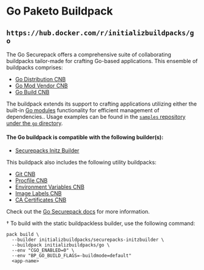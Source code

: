 # Go Paketo Buildpack

## `https://hub.docker.com/r/initializbuildpacks/go` 

The Go Securepack offers a comprehensive suite of collaborating buildpacks tailor-made for crafting Go-based applications. This ensemble of buildpacks comprises:
- [Go Distribution CNB](https://github.com/initializ-buildpacks/go-dist)
- [Go Mod Vendor CNB](https://github.com/initializ-buildpacks/go-mod-vendor)
- [Go Build CNB](https://github.com/initializ-buildpacks/go-build)

The buildpack extends its support to crafting applications utilizing either the built-in [Go modules](https://golang.org/cmd/go/#hdr-Module_maintenance) functionality for efficient management of dependencies.. Usage examples can be found in the
[`samples` repository under the `go` directory](https://github.com/initializ-buildpacks/samples/tree/main/go).

#### The Go buildpack is compatible with the following builder(s):
- [Securepacks Initz Builder](https://github.com/initializ-buildpacks/Securepack)

This buildpack also includes the following utility buildpacks:
- [Git CNB](https://github.com/initializ-buildpacks/git)
- [Procfile CNB](https://github.com/initializ-buildpacks/procfile)
- [Environment Variables CNB](https://github.com/initializ-buildpacks/environment-variables)
- [Image Labels CNB](https://github.com/initializ-buildpacks/image-labels)
- [CA Certificates CNB](https://github.com/initializ-buildpacks/ca-certificates)

Check out the [Go Securepack docs](<docs/url>) for more information.

† To build with the static buildpackless builder, use the following command:

```
pack build \
  --builder initializbuildpacks/securepacks-initzbuilder \
  --buildpack initializbuildpacks/go \
  --env "CGO_ENABLED=0" \
  --env "BP_GO_BUILD_FLAGS=-buildmode=default"
  <app-name>
```
